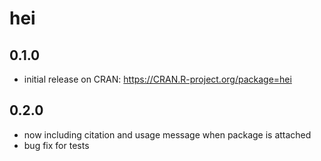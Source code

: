 # hei

## 0.1.0

- initial release on CRAN: <https://CRAN.R-project.org/package=hei>

## 0.2.0

- now including citation and usage message when package is attached
- bug fix for tests